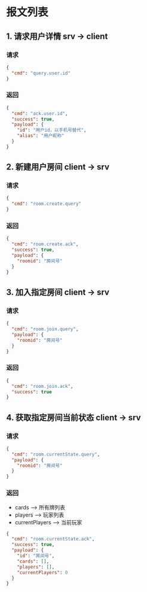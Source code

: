 # 报文列表

## 1. 请求用户详情 srv -> client

### 请求
```json
{
  "cmd": "query.user.id"
}
```
### 返回
```json
{
  "cmd": "ack.user.id",
  "success": true,
  "payload": {
    "id": "用户id，以手机号替代",
    "alias": "用户昵称"
  }
}
```

## 2. 新建用户房间 client -> srv

### 请求
```json
{
  "cmd": "room.create.query"
}
```
### 返回
```json
{
  "cmd": "room.create.ack",
  "success": true,
  "payload": {
    "roomid": "房间号"
  }
}
```

## 3. 加入指定房间 client -> srv

### 请求
```json
{
  "cmd": "room.join.query",
  "payload": {
    "roomid": "房间号"
  }
}
```
### 返回
```json
{
  "cmd": "room.join.ack",
  "success": true
}
```

## 4. 获取指定房间当前状态 client -> srv

### 请求
```json
{
  "cmd": "room.currentState.query",
  "payload": {
    "roomid": "房间号"
  }
}
```
### 返回
* cards --> 所有牌列表
* players --> 玩家列表
* currentPlayers --> 当前玩家
```json
{
  "cmd": "room.currentState.ack",
  "success": true,
  "payload": {
    "id": "房间号",
    "cards": [],
    "players": [],
    "currentPlayers": 0
  }
}
```